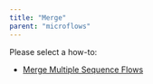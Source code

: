 ```yaml
---
title: "Merge"
parent: "microflows"
---
```

Please select a how-to:

*   [Merge Multiple Sequence Flows](merge-multiple-sequence-flows)
